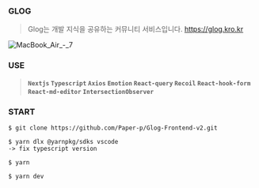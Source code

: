 ### **GLOG**
> Glog는 개발 지식을 공유하는 커뮤니티 서비스입니다.
https://glog.kro.kr

![MacBook_Air_-_7](https://user-images.githubusercontent.com/81551906/231045644-6f26db66-963d-48ee-96f8-e5e82edd54b3.png)

### **USE**
> **`Nextjs` `Typescript` `Axios` `Emotion` `React-query` `Recoil` `React-hook-form` `React-md-editor` `IntersectionObserver`**

### **START**

```
$ git clone https://github.com/Paper-p/Glog-Frontend-v2.git

$ yarn dlx @yarnpkg/sdks vscode
-> fix typescript version

$ yarn

$ yarn dev
```

